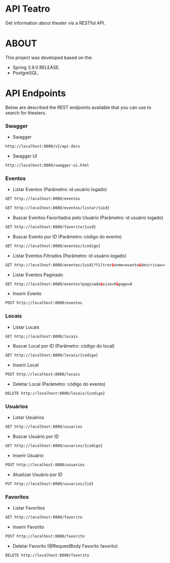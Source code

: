 # API Teatro
Get information about theater via a RESTful API.

# ABOUT
This project was developed based on the:
- Spring 3.9.0.RELEASE.
- PostgreSQL.

# API Endpoints
Below are described the REST endpoints available that you can use to search for theaters.

### Swagger
- Swagger
``` html
http://localhost:8080/v2/api-docs
```

- Swagger UI
``` html
http://localhost:8080/swagger-ui.html
```

### Eventos
- Listar Eventos (Parâmetro: id usuário logado)
``` html
GET http://localhost:8080/eventos 
```
``` html
GET http://localhost:8080/eventos/listar/{uid}
```
- Buscar Eventos Favoritados pelo Usuário (Parâmetro: id usuário logado)
``` html
GET http://localhost:8080/favorito/{uid}
```
- Buscar Evento por ID (Parâmetro: código do evento)
``` html
GET http://localhost:8080/eventos/{codigo}
```
- Listar Eventos Filtrados (Parâmetro: id usuário logado)
``` html
GET http://localhost:8080/eventos/{uid}?filtrar&nome=evento&descricao=descricao&genero=genero&nomeLocal=nomeLocal&estadoLocal=estadoLocal
```
- Listar Eventos Paginado
``` html
GET http://localhost:8080/eventos?paginado&size=5&page=0
```
- Inserir Evento
``` html
POST http://localhost:8080/eventos
```
### Locais
- Listar Locais
``` html
GET http://localhost:8080/locais
```
- Buscar Local por ID (Parâmetro: código do local)
``` html
GET http://localhost:8080/locais/{codigo}
```
- Inserir Local
``` html
POST http://localhost:8080/locais
```
- Deletar Local (Parâmetro: código do evento)
``` html
DELETE http://localhost:8080/locais/{codigo}
```
### Usuários
- Listar Usuários
``` html
GET http://localhost:8080/usuarios
```
- Buscar Usuário por ID
``` html
GET http://localhost:8080/usuarios/{codigo}
```
- Inserir Usuário
``` html
POST http://localhost:8080/usuarios
```
- Atualizar Usuário por ID
``` html
PUT http://localhost:8080/usuarios/{id}
```
### Favoritos
- Listar Favoritos
``` html
GET http://localhost:8080/favorito
```
- Inserir Favorito
``` html
POST http://localhost:8080/favorito
```
- Deletar Favorito (@RequestBody Favorito favorito)
``` html
DELETE http://localhost:8080/favorito
```

